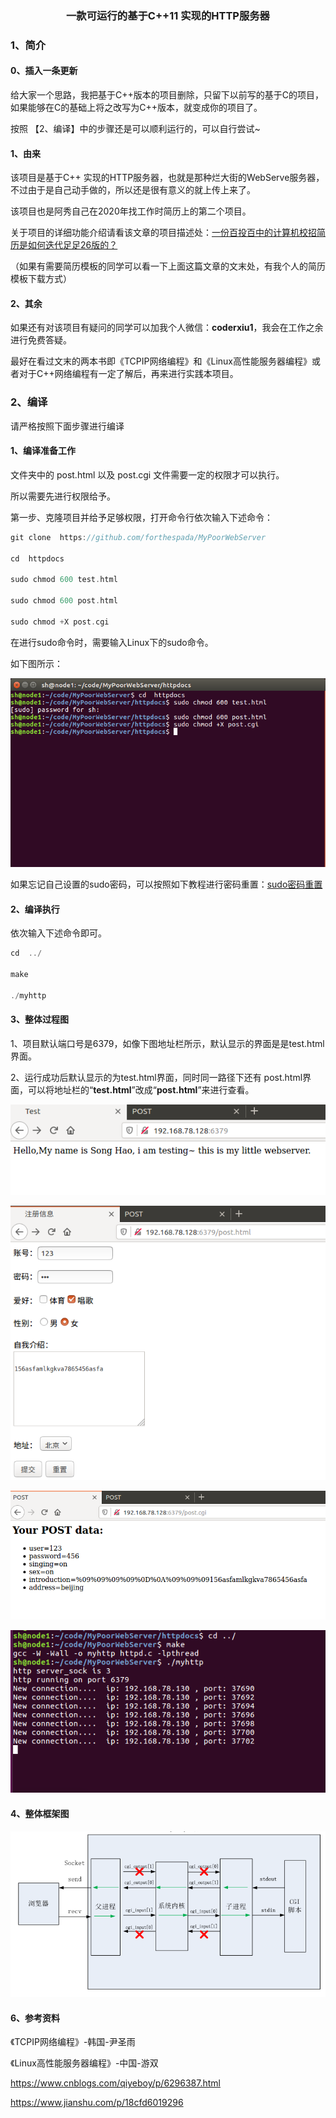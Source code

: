<h3 align="center">一款可运行的基于C++11 实现的HTTP服务器</h3>



### 1、简介

#### 0、插入一条更新

给大家一个思路，我把基于C++版本的项目删除，只留下以前写的基于C的项目，如果能够在C的基础上将之改写为C++版本，就变成你的项目了。

按照 【2、编译】中的步骤还是可以顺利运行的，可以自行尝试~

#### 1、由来

该项目是基于C++ 实现的HTTP服务器，也就是那种烂大街的WebServe服务器，不过由于是自己动手做的，所以还是很有意义的就上传上来了。

该项目也是阿秀自己在2020年找工作时简历上的第二个项目。

关于项目的详细功能介绍请看该文章的项目描述处：[一份百投百中的计算机校招简历是如何迭代足足26版的？](https://mp.weixin.qq.com/s?__biz=Mzg2MDU0ODM3MA==&mid=2247484253&idx=1&sn=df7ade24514881e60a40cde578d2b3da&chksm=ce25ff20f95276364a71e649141ca4c53c97f1fc1cc913a20c67586cdf620317f978e928e2b7&scene=126&sessionid=1608343657&key=83b7fdc2e28db9650cdc10bacd0a0f097ad16beb02d6dbc1e0e4005a484887cafb0e46484f047c1977e805b3430b2ad1975ace69a7c15bf87e649d62ca22923d629791ccb42607a6796faaed8c3361146e45b35b3b1fe45833cecff96a6ccabd23a5e2787b976cc47ba6ba838af73496f0887ccdab42410c9100edc577fd1443&ascene=1&uin=MTU0MTg3NjkyOA%3D%3D&devicetype=Windows+10+x64&version=62090538&lang=zh_CN&exportkey=AR%2FnqNBKRjClxG%2FcoguEL7Y%3D&pass_ticket=%2FfKkpK2i7c7MrCBoE0fGp%2FiMhDilgMJjoVfqMtz%2Bc7zLa%2BEIbDVllJxkTqtHUO03&wx_header=0)

（如果有需要简历模板的同学可以看一下上面这篇文章的文末处，有我个人的简历模板下载方式）

#### 2、其余

如果还有对该项目有疑问的同学可以加我个人微信：**coderxiu1**，我会在工作之余进行免费答疑。

最好在看过文末的两本书即《TCPIP网络编程》和《Linux高性能服务器编程》或者对于C++网络编程有一定了解后，再来进行实践本项目。

### 2、编译

请严格按照下面步骤进行编译

#### 1、编译准备工作

文件夹中的 post.html 以及 post.cgi 文件需要一定的权限才可以执行。

所以需要先进行权限给予。

第一步、克隆项目并给予足够权限，打开命令行依次输入下述命令：

~~~c
git clone  https://github.com/forthespada/MyPoorWebServer

cd  httpdocs

sudo chmod 600 test.html

sudo chmod 600 post.html

sudo chmod +X post.cgi
~~~

在进行sudo命令时，需要输入Linux下的sudo命令。

如下图所示：

![](./image/1.png)

如果忘记自己设置的sudo密码，可以按照如下教程进行密码重置：[sudo密码重置](https://blog.csdn.net/TravisPan/article/details/88682529?utm_medium=distribute.pc_aggpage_search_result.none-task-blog-2~aggregatepage~first_rank_v2~rank_aggregation-1-88682529.pc_agg_rank_aggregation&utm_term=linux%E5%BF%98%E8%AE%B0sudo%E5%AF%86%E7%A0%81&spm=1000.2123.3001.4430)

#### 2、编译执行

依次输入下述命令即可。

~~~c
cd  ../

make

./myhttp
~~~

#### 3、整体过程图



1、项目默认端口号是6379，如像下图地址栏所示，默认显示的界面是是test.html界面。

2、运行成功后默认显示的为test.html界面，同时同一路径下还有 post.html界面，可以将地址栏的“**test.html**”改成“**post.html**”来进行查看。



![](./image/2.png)

![](./image/3.png)

![](./image/4.png)

![](./image/5.png)

#### 4、整体框架图

![](./image/myhttp.png)

#### 6、参考资料

《TCPIP网络编程》-韩国-尹圣雨

《Linux高性能服务器编程》-中国-游双

https://www.cnblogs.com/qiyeboy/p/6296387.html

https://www.jianshu.com/p/18cfd6019296
